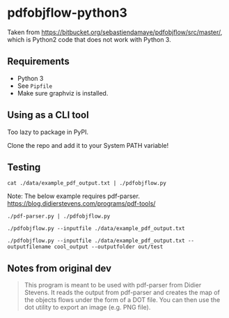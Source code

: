 # pdfobjflow-python3

Taken from <https://bitbucket.org/sebastiendamaye/pdfobjflow/src/master/>, which is Python2 code that does not work with Python 3.

## Requirements

- Python 3
- See `Pipfile`
- Make sure graphviz is installed.

## Using as a CLI tool

Too lazy to package in PyPI.

Clone the repo and add it to your System PATH variable!

## Testing

`cat ./data/example_pdf_output.txt | ./pdfobjflow.py`
    
Note: The below example requires pdf-parser.
<https://blog.didierstevens.com/programs/pdf-tools/>
    
`./pdf-parser.py | ./pdfobjflow.py`
    
`./pdfobjflow.py --inputfile ./data/example_pdf_output.txt`
        

`./pdfobjflow.py --inputfile ./data/example_pdf_output.txt --outputfilename cool_output --outputfolder out/test`

## Notes from original dev

> This program is meant to be used with pdf-parser from Didier Stevens. It reads the output from pdf-parser and creates the map of the objects flows under the form of a DOT file. You can then use the dot utility to export an image (e.g. PNG file).
